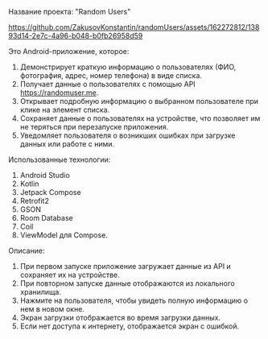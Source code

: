 Название проекта: "Random Users"

https://github.com/ZakusovKonstantin/randomUsers/assets/162272812/13893d14-2e7c-4a96-b048-b0fb26958d59

Это Android-приложение, которое:

1. Демонстрирует краткую информацию о пользователях (ФИО, фотография, адрес, номер телефона) в виде списка.
2. Получает данные о пользователях с помощью API https://randomuser.me.
3. Открывает подробную информацию о выбранном пользователе при клике на элемент списка.
4. Сохраняет данные о пользователях на устройстве, что позволяет им не теряться при перезапуске приложения.
5. Уведомляет пользователя о возникших ошибках при загрузке данных или работе с ними.

  Использованные технологии:
  1. Android Studio
  3. Kotlin
  4. Jetpack Compose
  5. Retrofit2
  6. GSON
  7. Room Database
  8. Coil
  9. ViewModel для Compose.

Описание:
1. При первом запуске приложение загружает данные из API и сохраняет их на устройстве.
2. При повторном запуске данные отображаются из локального хранилища.
3. Нажмите на пользователя, чтобы увидеть полную информацию о нем в новом окне.
4. Экран загрузки отображается во время загрузки данных.
5. Если нет доступа к интернету, отображается экран с ошибкой.
